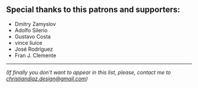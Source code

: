 ## Special thanks to this patrons and supporters:

 - Dmitry Zamyslov
 - Adolfo Silerio
 - Gustavo Costa
 - vince liuice
 - José Rodrí­guez 
 - Fran J. Clemente


---
*(If finally you don't want to appear in this list, please, contact me to christiandiaz.design@gmail.com)*
